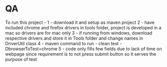
# QA
To run this project - 
1 - download it and setup as maven project
2 - have included chrome and firefox drivers in tools folder, project is developed in a mac so drivers are for mac only
3 - if running from windows, download respective drivers and store it in Tools folder and change names in DriverUtil class
4 - maven command to run - clean test -DbrowserToTest=chrome
5 - code only fills few fields due to lack of time on webpage since requirement is to not press submit button so it serves the purpose of test
